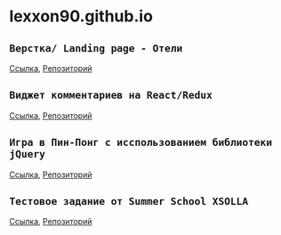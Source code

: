 # lexxon90.github.io

## `Верстка/ Landing page - Отели`

[Ссылка](https://lexxon90.github.io/Верстка/LandingPageHotel/index.html), [Репозиторий](https://lexxon90.github.io/Верстка/LandingPageHotel)

## `Виджет комментариев на React/Redux`

[Ссылка](https://lexxon90.github.io/WidgetComments/dist/index.html), [Репозиторий](https://lexxon90.github.io/WidgetComments/)

## `Игра в Пин-Понг с исспользованием библиотеки jQuery`

[Cсылка](https://lexxon90.github.io/PinPong/index.html), [Репозиторий](https://lexxon90.github.io/PinPong)

## `Тестовое задание от Summer School XSOLLA`

[Cсылка](https://lexxon90.github.io/SummerSchool-XSOLA/index.html), [Репозиторий](https://lexxon90.github.io/SummerSchool-XSOLA)

